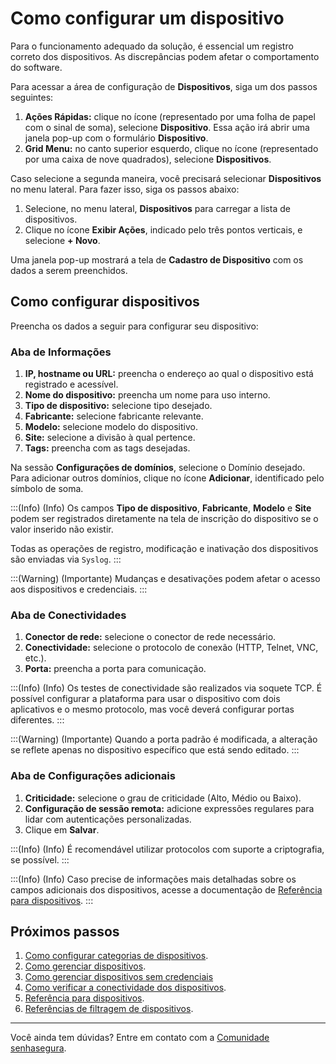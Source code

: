 # Como configurar um dispositivo

Para o funcionamento adequado da solução, é essencial um registro correto dos dispositivos. As discrepâncias podem afetar o comportamento do software.

Para acessar a área de configuração de **Dispositivos**, siga um dos passos seguintes:

1. **Ações Rápidas:** clique no ícone (representado por uma folha de papel com o sinal de soma), selecione **Dispositivo**. Essa ação irá abrir uma janela pop-up com o formulário **Dispositivo**.
2. **Grid Menu:** no canto superior esquerdo, clique no ícone (representado por uma caixa de nove quadrados), selecione **Dispositivos**.

Caso selecione a segunda maneira, você precisará selecionar **Dispositivos** no menu lateral. Para fazer isso, siga os passos abaixo:

1. Selecione, no menu lateral, **Dispositivos** para carregar a lista de dispositivos. 
2. Clique no ícone **Exibir Ações**, indicado pelo três pontos verticais, e selecione **+ Novo**.

Uma janela pop-up mostrará a tela de **Cadastro de Dispositivo** com os dados a serem preenchidos.

## Como configurar dispositivos

Preencha os dados a seguir para configurar seu dispositivo:

### Aba de Informações

1. **IP, hostname ou URL:** preencha o endereço ao qual o dispositivo está registrado e acessível.
2. **Nome do dispositivo:** preencha um nome para uso interno.
3. **Tipo de dispositivo:** selecione tipo desejado.
4. **Fabricante:** selecione fabricante relevante.
5. **Modelo:** selecione modelo do dispositivo.
6. **Site:** selecione a divisão à qual pertence.
7. **Tags:** preencha com as tags desejadas.

Na sessão **Configurações de domínios**, selecione o Domínio desejado. Para adicionar outros domínios, clique no ícone **Adicionar**, identificado pelo símbolo de soma.

:::(Info) (Info)
Os campos **Tipo de dispositivo**, **Fabricante**, **Modelo** e **Site** podem ser registrados diretamente na tela de inscrição do dispositivo se o valor inserido não existir.

Todas as operações de registro, modificação e inativação dos dispositivos são enviadas via `Syslog`.
:::

:::(Warning) (Importante)
Mudanças e desativações podem afetar o acesso aos dispositivos e credenciais.
:::

### Aba de Conectividades

1. **Conector de rede:** selecione o conector de rede necessário.
2. **Conectividade:** selecione o protocolo de conexão (HTTP, Telnet, VNC, etc.).
3. **Porta:** preencha a porta para comunicação.

:::(Info) (Info)
Os testes de conectividade são realizados via soquete TCP. É possível configurar a plataforma para usar o dispositivo com dois aplicativos e o mesmo protocolo, mas você deverá configurar portas diferentes.
:::

:::(Warning) (Importante)
Quando a porta padrão é modificada, a alteração se reflete apenas no dispositivo específico que está sendo editado.
:::

### Aba de Configurações adicionais

1. **Criticidade:** selecione o grau de criticidade (Alto, Médio ou Baixo).
2. **Configuração de sessão remota:** adicione expressões regulares para lidar com autenticações personalizadas.
3. Clique em **Salvar**.

:::(Info) (Info)
É recomendável utilizar protocolos com suporte a criptografia, se possível.
:::

:::(Info) (Info)
Caso precise de informações mais detalhadas sobre os campos adicionais dos dispositivos, acesse a documentação de [Referência para dispositivos](/v3-33/docs/pt/pam-reference-for-devices).
:::

## Próximos passos
1. [Como configurar categorias de dispositivos](/v3-33/docs/pt/pam-how-to-configure-devices).
2. [Como gerenciar dispositivos](/v3-33/docs/pt/pam-how-to-edit-clone-disable-or-reactivate-a-device).
3. [Como gerenciar dispositivos sem credenciais](/v3-33/docs/pt/pam-devices-without-credentials)
4. [Como verificar a conectividade dos dispositivos](/v3-33/docs/pt/pam-devices-connectivity-test).
5. [Referência para dispositivos](/v3-33/docs/pt/pam-reference-for-devices).
6. [Referências de filtragem de dispositivos](/v3-33/docs/pt/pam-reference-for-device-filters).


***

Você ainda tem dúvidas? Entre em contato com a [Comunidade senhasegura](https://community.senhasegura.io).